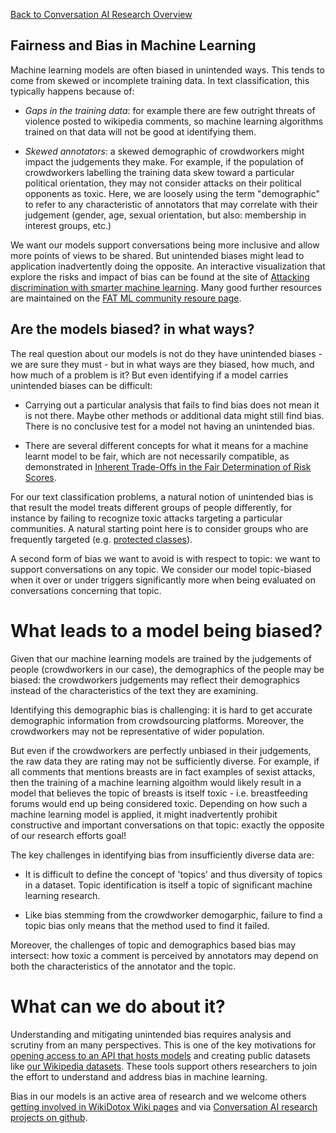 [Back to Conversation AI Research Overview](index.md)

## Fairness and Bias in Machine Learning

Machine learning models are often biased in unintended ways. This tends to come from skewed or incomplete training data. In text classification, this typically happens because of:

 * *Gaps in the training data*: for example there are few outright threats of violence posted to wikipedia comments, so machine learning algorithms trained on that data will not be good at identifying them.

 * *Skewed annotators*: a skewed demographic of crowdworkers might impact the judgements they make. For example, if the population of crowdworkers labelling the training data skew toward a particular political orientation, they may not consider attacks on their political opponents as toxic. Here, we are loosely using the term "demographic" to refer to any characteristic of annotators that may correlate with their judgement (gender, age, sexual orientation, but also: membership in interest groups, etc.)

We want our models support conversations being more inclusive and allow more points of views to be shared. But unintended biases might lead to application inadvertently doing the opposite. An interactive visualization that explore the risks and impact of bias can be found at the site of [Attacking discrimination with smarter machine learning](https://research.google.com/bigpicture/attacking-discrimination-in-ml/). Many good further resources are maintained on the [FAT ML community resoure page](http://www.fatml.org/resources/relevant-scholarship).

## Are the models biased? in what ways?

The real question about our models is not do they have unintended biases - we are sure they must - but in what ways are they biased, how much, and how much of a problem is it? But even identifying if a model carries unintended biases can be difficult:

 * Carrying out a particular analysis that fails to find bias does not mean it is not there. Maybe other methods or additional data might still find bias. There is no conclusive test for a model not having an unintended bias.

 * There are several different concepts for what it means for a machine learnt model to be fair, which are not necessarily compatible, as demonstrated in [Inherent Trade-Offs in the Fair Determination of Risk Scores](https://arxiv.org/abs/1609.05807).

For our text classification problems, a natural notion of unintended bias is that result the model treats different groups of people differently, for instance by failing to recognize toxic attacks targeting a particular communities. A natural starting point here is to consider groups who are frequently targeted (e.g. [protected classes](https://en.wikipedia.org/wiki/Protected_class)).

A second form of bias we want to avoid is with respect to topic: we want to support conversations on any topic. We consider our model topic-biased when it over or under triggers significantly more when being evaluated on conversations concerning that topic.

# What leads to a model being biased?

Given that our machine learning models are trained by the judgements of people (crowdworkers in our case), the demographics of the people may be biased: the crowdworkers judgements may reflect their demographics instead of the characteristics of the text they are examining.

Identifying this demographic bias is challenging: it is hard to get accurate demographic information from crowdsourcing platforms. Moreover, the crowdworkers may not be representative of wider population.

But even if the crowdworkers are perfectly unbiased in their judgements, the raw data they are rating may not be sufficiently diverse. For example, if all comments that mentions breasts are in fact examples of sexist attacks, then the training of a machine learning algoithm would likely result in a model that believes the topic of breasts is itself toxic - i.e. breastfeeding forums would end up being considered toxic. Depending on how such a machine learning model is applied, it might inadvertently prohibit constructive and important conversations on that topic: exactly the opposite of our research efforts goal!

The key challenges in identifying bias from insufficiently diverse data are:

 * It is difficult to define the concept of 'topics' and thus diversity of topics in a dataset. Topic identification is itself a topic of significant machine learning research.

 * Like bias stemming from the crowdworker demogarphic, failure to find a topic bias only means that the method used to find it failed.

Moreover, the challenges of topic and demographics based bias may intersect: how toxic a comment is perceived by annotators may depend on both the characteristics of the annotator and the topic.

# What can we do about it?

Understanding and mitigating unintended bias requires analysis and scrutiny from an many perspectives. This is one of the key motivations for [opening access to an API that hosts models](https://www.perspectiveapi.com/) and creating public datasets like [our Wikipedia datasets](Research:Detox/Data_Release). These tools support others researchers to join the effort to understand and address bias in machine learning.

Bias in our models is an active area of research and we welcome others [getting involved in WikiDotox Wiki pages](https://meta.wikimedia.org/wiki/Research:Detox) and via [Conversation AI research projects on github](https://conversationai.github.io/).
